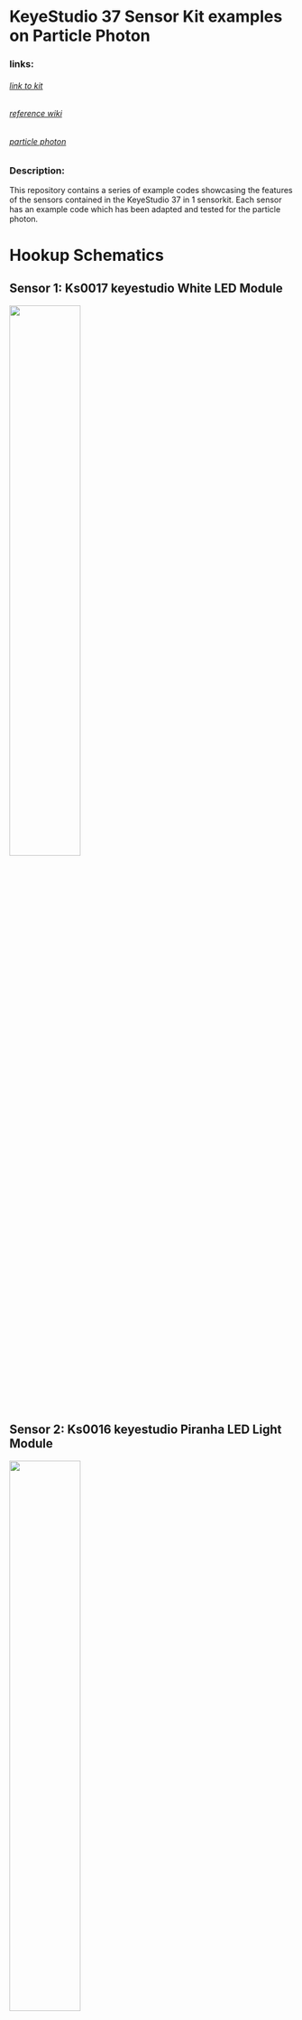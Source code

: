# KeyeStudio 37 Sensor Kit examples on Particle Photon

### links:
###### [link to kit](https://keyestudio.com/new-packingkeyestudio37-in-1-sensor-kit-for-arduino-programming-education-37pcs-sensors37-projectspdfvideo-p0138-p0138.html)
###### [reference wiki](https://wiki.keyestudio.com/Ks0068_keyestudio_37_in_1_Sensor_Kit_for_Arduino_Starters)
###### [particle photon](https://store.particle.io/collections/wifi/products/photon)

### Description:

This repository contains a series of example codes showcasing the features of the sensors contained in the KeyeStudio 37 in 1 sensorkit. Each sensor has an example code which has been adapted and tested for the particle photon.

# Hookup Schematics

## Sensor 1: Ks0017 keyestudio White LED Module
<img src="https://github.com/apanin/ParticleKeyeStudio37sensorKitExamples/blob/master/images/s1.png" width="50%" height="50%" />

## Sensor 2: Ks0016 keyestudio Piranha LED Light Module
<img src="https://github.com/apanin/ParticleKeyeStudio37sensorKitExamples/blob/master/images/s2.png" width="50%" height="50%" />


## Sensor 3: Ks0010 keyestudio 3W LED Module
<img src="https://github.com/apanin/ParticleKeyeStudio37sensorKitExamples/blob/master/images/s3.png" width="50%" height="50%" />

## Sensor 4: Ks0032 keyestudio RGB LED Module
<img src="https://github.com/apanin/ParticleKeyeStudio37sensorKitExamples/blob/master/images/s4.png" width="50%" height="50%" />

## Sensor 5: Ks0033 keyestudio Analog Temperature Sensor
<img src="https://github.com/apanin/ParticleKeyeStudio37sensorKitExamples/blob/master/images/s5.png" width="50%" height="50%" />

## Sensor 6: Ks0028 keyestudio Photocell Sensor
<img src="https://github.com/apanin/ParticleKeyeStudio37sensorKitExamples/blob/master/images/s6.png" width="50%" height="50%" />

## Sensor 7: Ks0035 keyestudio Analog Sound Sensor
<img src="https://github.com/apanin/ParticleKeyeStudio37sensorKitExamples/blob/master/images/s7.png" width="50%" height="50%" />

## Sensor 8: Ks0014 keyestudio Analog Rotation Sensor
<img src="https://github.com/apanin/ParticleKeyeStudio37sensorKitExamples/blob/master/images/s8.png" width="50%" height="50%" />

## Sensor 9: Ks0019 keyestudio Passive Buzzer module
<img src="https://github.com/apanin/ParticleKeyeStudio37sensorKitExamples/blob/master/images/s9.png" width="50%" height="50%" />

## Sensor 10: Ks0018 keyestudio Digital Buzzer Module<img src="https://github.com/apanin/ParticleKeyeStudio37sensorKitExamples/blob/master/images/s10.png" width="50%" height="50%" />


## Sensor 11: Ks0029 keyestudio Digital Push Button<img src="https://github.com/apanin/ParticleKeyeStudio37sensorKitExamples/blob/master/images/s11.png" width="50%" height="50%" />

## Sensor 12: Ks0025 keyestudio Digital Tilt Sensor
<img src="https://github.com/apanin/ParticleKeyeStudio37sensorKitExamples/blob/master/images/s12.png" width="50%" height="50%" />

## Sensor 13: Ks0009 keyestudio Photo Interrupter Module
<img src="https://github.com/apanin/ParticleKeyeStudio37sensorKitExamples/blob/master/images/s13.png" width="50%" height="50%" />

## Sensor 14: Ks0031 keyestudio Capacitive Touch Sensor
<img src="https://github.com/apanin/ParticleKeyeStudio37sensorKitExamples/blob/master/images/s14.png" width="50%" height="50%" />

## Sensor 15: Ks0024 keyestudio Knock Sensor Module
<img src="https://github.com/apanin/ParticleKeyeStudio37sensorKitExamples/blob/master/images/s15.png" width="50%" height="50%" />

## Sensor 16: Ks0020 keyestudio Hall Magnetic Sensor
<img src="https://github.com/apanin/ParticleKeyeStudio37sensorKitExamples/blob/master/images/s16.png" width="50%" height="50%" />

## Sensor 17: Ks0050 keyestudio Line Tracking Sensor
<img src="https://github.com/apanin/ParticleKeyeStudio37sensorKitExamples/blob/master/images/s17.png" width="50%" height="50%" />

## Sensor 18: Ks0024 Ks0051 keyestudio Infrared Obstacle Avoidance Sensor
<img src="https://github.com/apanin/ParticleKeyeStudio37sensorKitExamples/blob/master/images/s18.png" width="50%" height="50%" />

## Sensor 19: Ks0052 keyestudio PIR Motion Sensor
<img src="https://github.com/apanin/ParticleKeyeStudio37sensorKitExamples/blob/master/images/s19.png" width="50%" height="50%" />

## Sensor 20: Ks0036 keyestudio Flame Sensor
<img src="https://github.com/apanin/ParticleKeyeStudio37sensorKitExamples/blob/master/images/s20.png" width="50%" height="50%" />

## Sensor 21: Ks0037 keyestudio Vibration Sensor
<img src="https://github.com/apanin/ParticleKeyeStudio37sensorKitExamples/blob/master/images/s21.png" width="50%" height="50%" />

## Sensor 22: Ks0040 keyestudio Analog Gas Sensor
<img src="https://github.com/apanin/ParticleKeyeStudio37sensorKitExamples/blob/master/images/s22.png" width="50%" height="50%" />

## Sensor 23: Ks0041 keyestudio Analog Alcohol Sensor
<img src="https://github.com/apanin/ParticleKeyeStudio37sensorKitExamples/blob/master/images/s23.png" width="50%" height="50%" />

//## Sensor 24: Ks0027 keyestudio Digital IR Transmitter Module
<img src="https://github.com/apanin/ParticleKeyeStudio37sensorKitExamples/blob/master/images/s24.png" width="50%" height="50%" />

//## Sensor 25: Ks0026 keyestudio Digital IR Receiver Module
<img src="https://github.com/apanin/ParticleKeyeStudio37sensorKitExamples/blob/master/images/s25.png" width="50%" height="50%" />

## Sensor 26: Ks0013 keyestudio Rotary Encoder Module
<img src="https://github.com/apanin/ParticleKeyeStudio37sensorKitExamples/blob/master/images/s26.png" width="50%" height="50%" />

## Sensor 27: Ks0022 keyestudio LM35 Linear Temperature Sensor
<img src="https://github.com/apanin/ParticleKeyeStudio37sensorKitExamples/blob/master/images/s27.png" width="50%" height="50%" />

## Sensor 28: Ks0023 keyestudio 18B20 Temperature Sensor
<img src="https://github.com/apanin/ParticleKeyeStudio37sensorKitExamples/blob/master/images/s28.png" width="50%" height="50%" />

## Sensor 29: Ks0012 keyestudio ADXL345 Three Axis Acceleration Module
<img src="https://github.com/apanin/ParticleKeyeStudio37sensorKitExamples/blob/master/images/s29.png" width="50%" height="50%" />

## Sensor 30: Ks0034 keyestudio DHT11 Temperature and Humidity Sensor
<img src="https://github.com/apanin/ParticleKeyeStudio37sensorKitExamples/blob/master/images/s30.png" width="50%" height="50%" />

//## Sensor 31: Ks0055 keyestudio Bluetooth Module
<img src="https://github.com/apanin/ParticleKeyeStudio37sensorKitExamples/blob/master/images/s31.png" width="50%" height="50%" />

## Sensor 32: Ks0098 keyestudio TEMT6000 Ambient Light Sensor
<img src="https://github.com/apanin/ParticleKeyeStudio37sensorKitExamples/blob/master/images/s32.png" width="50%" height="50%" />

## Sensor 33: Ks0206 Keyestudio SR01 Ultrasonic Sensor
<img src="https://github.com/apanin/ParticleKeyeStudio37sensorKitExamples/blob/master/images/s33.png" width="50%" height="50%" />

## Sensor 34: Ks0008 keyestudio Joystick Module
<img src="https://github.com/apanin/ParticleKeyeStudio37sensorKitExamples/blob/master/images/s34.png" width="50%" height="50%" />

//## Sensor 35: Ks0039 keyestudio DS3231 Clock Module
//<img src="https://github.com/apanin/ParticleKeyeStudio37sensorKitExamples/blob/master/images/s35.png" width="50%" height="50%" />

//## Sensor 36: Ks0024 Ks0011 keyestudio 5V Relay Module
//<img src="https://github.com/apanin/ParticleKeyeStudio37sensorKitExamples/blob/master/images/s36.png" width="50%" height="50%" />

## Sensor 37: Ks0203 keyestudio Vapor Sensor
<img src="https://github.com/apanin/ParticleKeyeStudio37sensorKitExamples/blob/master/images/s37.png" width="50%" height="50%" />
